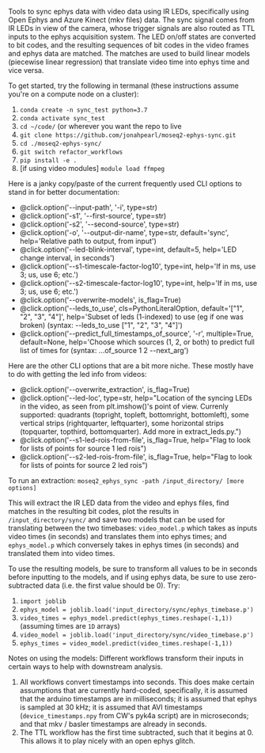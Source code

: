 Tools to sync ephys data with video data using IR LEDs, specifically using Open Ephys and Azure Kinect (mkv files) data. The sync signal comes from IR LEDs in view of the camera, whose trigger signals are also routed as TTL inputs to the ephys acquisition system. The LED on/off states are converted to bit codes, and the resulting sequences of bit codes in the video frames and ephys data are matched. The matches are used to build linear models (piecewise linear regression) that translate video time into ephys time and vice versa. 

To get started, try the following in termanal (these instructions assume you're on a compute node on a cluster):

1. `conda create -n sync_test python=3.7`
2. `conda activate sync_test`
3. `cd ~/code/` (or wherever you want the repo to live
4. `git clone https://github.com/jonahpearl/moseq2-ephys-sync.git`
5. `cd ./moseq2-ephys-sync/`
6. `git switch refactor_workflows`
6. `pip install -e .`
9. [if using video modules] `module load ffmpeg`

Here is a janky copy/paste of the current frequently used CLI options to stand in for better documentation:
* @click.option('--input-path', '-i', type=str)
* @click.option('-s1', '--first-source', type=str)
* @click.option('-s2', '--second-source', type=str)
* @click.option('-o', '--output-dir-name', type=str, default='sync', help='Relative path to output, from input')
* @click.option('--led-blink-interval', type=int, default=5, help='LED change interval, in seconds')
* @click.option('--s1-timescale-factor-log10', type=int, help='If in ms, use 3; us, use 6; etc.')
* @click.option('--s2-timescale-factor-log10', type=int, help='If in ms, use 3; us, use 6; etc.')
* @click.option('--overwrite-models', is_flag=True)
* @click.option('--leds_to_use', cls=PythonLiteralOption, default='["1", "2", "3", "4"]', help='Subset of leds (1-indexed) to use (eg if one was broken) (syntax: --leds_to_use ["1", "2", "3", "4"]')
* @click.option('--predict_full_timestamps_of_source', '-r', multiple=True, default=None, help='Choose which sources (1, 2, or both) to predict full list of times for (syntax: ...of_source 1 2 --next_arg')

Here are the other CLI options that are a bit more niche. These mostly have to do with getting the led info from videos:
* @click.option('--overwrite_extraction', is_flag=True)
* @click.option('--led-loc', type=str, help="Location of the syncing LEDs in the video, as seen from plt.imshow()'s point of view. Currenly supported: quadrants (topright, topleft, bottomright, bottomleft), some vertical strips (rightquarter, leftquarter), some horizontal strips (topquarter, topthird, bottomquarter). Add more in extract_leds.py.")
* @click.option('--s1-led-rois-from-file', is_flag=True, help="Flag to look for lists of points for source 1 led rois")
* @click.option('--s2-led-rois-from-file', is_flag=True, help="Flag to look for lists of points for source 2 led rois")

To run an extraction:
`moseq2_ephys_sync -path /input_directory/ [more options]`

This will extract the IR LED data from the video and ephys files, find matches in the resulting bit codes, plot the results in `/input_directory/sync/` and save two models that can be used for translating between the two timebases: `video_model.p` which takes as inputs video times (in seconds) and translates them into ephys times; and `ephys_model.p` which conversely takes in ephys times (in seconds) and translated them into video times. 

To use the resulting models, be sure to transform all values to be in seconds before inputting to the models, and if using ephys data, be sure to use zero-subtracted data (i.e. the first value should be 0). Try:
1. `import joblib`
2. `ephys_model = joblib.load('input_directory/sync/ephys_timebase.p')`
3. `video_times = ephys_model.predict(ephys_times.reshape(-1,1))` (assuming times are `1D` arrays)
4. `video_model = joblib.load('input_directory/sync/video_timebase.p')`
5. `ephys_times = video_model.predict(video_times.reshape(-1,1))`



Notes on using the models:
Different workflows transform their inputs in certain ways to help with downstream analysis.
1) All workflows convert timestamps into seconds. This does make certain assumptions that are currently hard-coded, specifically, it is assumed that the arduino timestamps are in milliseconds; it is assumed that ephys is sampled at 30 kHz; it is assumed that AVI timestamps (`device_timestamps.npy` from CW's pyk4a script) are in microseconds; and that mkv / basler timestamps are already in seconds.
2) The TTL workflow has the first time subtracted, such that it begins at 0. This allows it to play nicely with an open ephys glitch.

